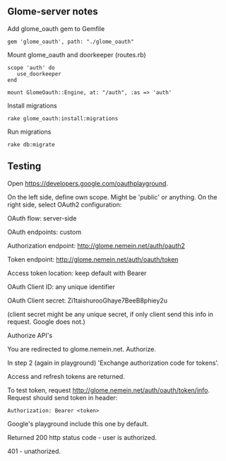 ## Glome-server notes

 Add glome\_oauth gem to Gemfile

    gem 'glome_oauth', path: "./glome_oauth"

 Mount glome\_oauth and doorkeeper (routes.rb)

    scope 'auth' do
       use_doorkeeper
    end

    mount GlomeOauth::Engine, at: "/auth", :as => 'auth'

 Install migrations

    rake glome_oauth:install:migrations

 Run migrations

    rake db:migrate 

  
## Testing

Open https://developers.google.com/oauthplayground.

On the left side, define own scope. Might be 'public' or anything.
On the right side, select OAuth2 configuration:

 OAuth flow: server-side

 OAuth endpoints: custom

 Authorization endpoint: http://glome.nemein.net/auth/oauth2

 Token endpoint: http://glome.nemein.net/auth/oauth/token

 Access token location: keep default with Bearer

 OAuth Client ID: any unique identifier

 OAuth Client secret: Zi1taishurooGhaye7BeeB8phiey2u

 (client secret might be any unique secret, if only client send this info in request. Google does not.)

 Authorize API's

 You are redirected to glome.nemein.net. Authorize.

 In step 2 (again in playground) 'Exchange authorization code for tokens'.

 Access and refresh tokens are returned.

 To test token, request http://glome.nemein.net/auth/oauth/token/info.
 Request should send token in header:

    Authorization: Bearer <token>
    
 Google's playground include this one by default.

 Returned 200 http status code - user is authorized.

 401 - unathorized.

 
